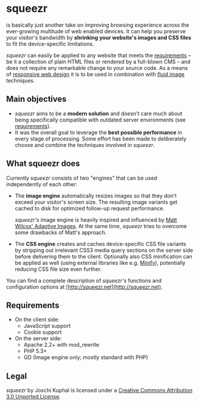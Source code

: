 squeezr
=======
is basically just another take on improving browsing experience across the ever-growing
multitude of web enabled devices. It can help you preserve your visitor's bandwidth by
**shrinking your website's images and CSS files** to fit the device-specific limitations.

*squeezr* can easily be applied to any website that meets the [requirements](#requirements)
– be it a collection of plain HTML files or rendered by a full-blown CMS – and does not require
any remarkable change to your source code.
As a means of [responsive web design](http://www.abookapart.com/products/responsive-web-design)
it is to be used in combination with [fluid image](http://unstoppablerobotninja.com/entry/fluid-images/) techniques.

Main objectives
---------------

*	*squeezr* aims to be a **modern solution** and doesn't care much about being specifically compatible
	with outdated server environments (see [requirements](#requirements)).
*	It was the overall goal to leverage the **best possible performance** in every stage of processing.
	Some effort has been made to deliberately choose and combine the techniques involved in *squeezr*.
	
What squeezr does
-----------------

Currently *squeezr* consists of two "engines" that can be used independently of each other:

*	The **image engine** automatically resizes images so that they don't exceed your
	visitor's screen size. The resulting image variants get cached to disk for optimized follow-up
	request performance.
	
	*squeezr's* image engine is heavily inspired and influenced by
	[Matt Wilcox' Adaptive Images](http://adaptive-images.com/). At the same time, *squeezr* tries
	to overcome some drawbacks of Matt's approach.
	
*	The **CSS engine** creates and caches device-specific CSS file variants by
	stripping out irrelevant CSS3 media query sections on the server side before delivering them
	to the client. Optionally also CSS minification can be applied as well (using external libraries
	like e.g. [Minify](https://github.com/mrclay/minify)), potentially reducing CSS file size even
	further.

You can find a complete description of *squeezr's* functions and configuration options at
[http://squeezr.net](http://squeezr.net). 

Requirements
------------

*	On the client side:
	*	JavaScript support
	*	Cookie support
*	On the server side:
	*	Apache 2.2+ with mod_rewrite
	*	PHP 5.3+
	*	GD (Image engine only; mostly standard with PHP)

Legal
-----
*squeezr* by Joschi Kuphal is licensed under a [Creative Commons Attribution 3.0 Unported
License](http://creativecommons.org/licenses/by/3.0/).